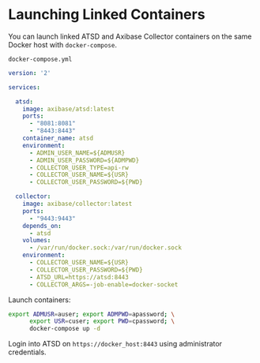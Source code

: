 # Launching Linked Containers

You can launch linked ATSD and Axibase Collector containers on the same Docker host with `docker-compose`.

`docker-compose.yml`

```yaml
version: '2'

services:

  atsd:
    image: axibase/atsd:latest
    ports:
      - "8081:8081"
      - "8443:8443"
    container_name: atsd
    environment:
      - ADMIN_USER_NAME=${ADMUSR}
      - ADMIN_USER_PASSWORD=${ADMPWD}
      - COLLECTOR_USER_TYPE=api-rw
      - COLLECTOR_USER_NAME=${USR}
      - COLLECTOR_USER_PASSWORD=${PWD}

  collector:
    image: axibase/collector:latest
    ports:
      - "9443:9443"
    depends_on:
      - atsd
    volumes:
      - /var/run/docker.sock:/var/run/docker.sock
    environment:
      - COLLECTOR_USER_NAME=${USR}
      - COLLECTOR_USER_PASSWORD=${PWD}
      - ATSD_URL=https://atsd:8443
      - COLLECTOR_ARGS=-job-enable=docker-socket
```

Launch containers:

```sh
export ADMUSR=auser; export ADMPWD=apassword; \
      export USR=cuser; export PWD=cpassword; \
      docker-compose up -d
```

Login into ATSD on `https://docker_host:8443` using administrator credentials.

